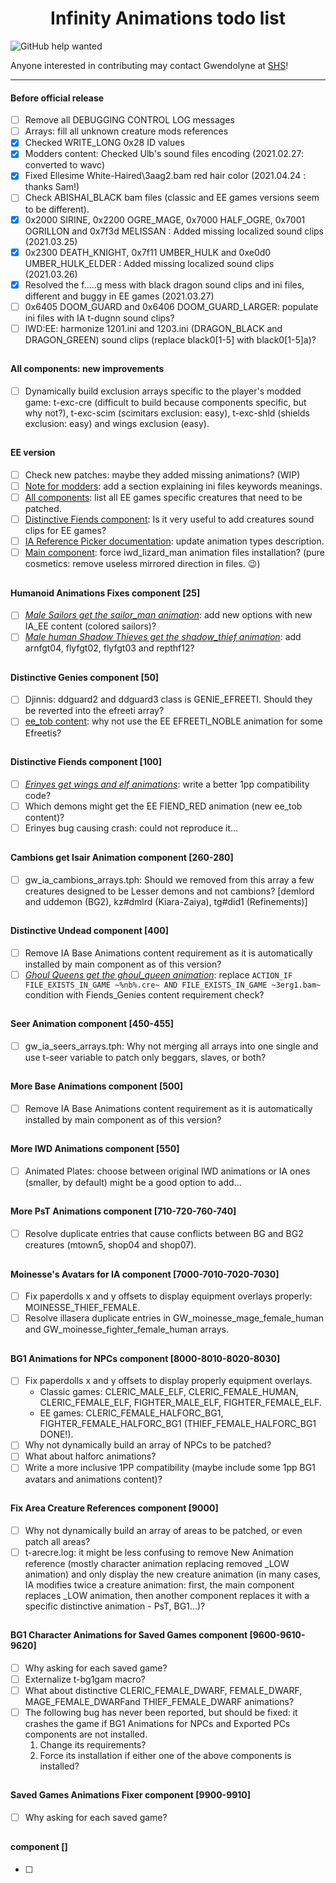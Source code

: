 <div align="center"><h1>Infinity Animations todo list</h1>
</div>

![GitHub help wanted](https://img.shields.io/badge/%20-help--wanted-%23159818?style=plastic)

Anyone interested in contributing may contact Gwendolyne at <a href="http://www.shsforums.net/user/24495-gwendolyne/">SHS</a>!

<hr>

#### Before official release

- [ ] Remove all DEBUGGING CONTROL LOG messages
- [ ] Arrays: fill all unknown creature mods references
- [x] Checked WRITE_LONG 0x28 ID values
- [x] Modders content: Checked Ulb's sound files encoding (2021.02.27: converted to wavc)
- [x] Fixed Ellesime White-Haired\3aag2.bam <a ref="http://www.shsforums.net/topic/44203-ia-bugs-and-fixes/page-4#entry490477">red hair color</a> (2021.04.24 : thanks Sam!)
- [ ] Check ABISHAI_BLACK bam files (classic and EE games versions seem to be different).
- [x] 0x2000 SIRINE, 0x2200 OGRE_MAGE, 0x7000 HALF_OGRE, 0x7001 OGRILLON and 0x7f3d MELISSAN : Added missing localized sound clips (2021.03.25)
- [x] 0x2300 DEATH_KNIGHT, 0x7f11 UMBER_HULK and 0xe0d0 UMBER_HULK_ELDER : Added missing localized sound clips (2021.03.26)
- [x] Resolved the f.....g mess with black dragon sound clips and ini files, different and buggy in EE games (2021.03.27)
- [ ] 0x6405 DOOM_GUARD and 0x6406 DOOM_GUARD_LARGER: populate ini files with IA t-dugnn sound clips?
- [ ] IWD:EE: harmonize 1201.ini and 1203.ini (DRAGON_BLACK and DRAGON_GREEN) sound clips (replace black0[1-5] with black0[1-5]a)?

## 

#### All components: new improvements

- [ ] Dynamically build exclusion arrays specific to the player's modded game: t-exc-cre (difficult to build because components specific, but why not?), t-exc-scim (scimitars exclusion: easy), t-exc-shld (shields exclusion: easy) and wings exclusion (easy).


## 

#### EE version

- [ ] Check new patches: maybe they added missing animations? (WIP)
- [ ] <ins>Note for modders</ins>: add a section explaining ini files keywords meanings.
- [ ] <ins>All components</ins>: list all EE games specific creatures that need to be patched.
- [ ] <ins>Distinctive Fiends component</ins>: Is it very useful to add creatures sound clips for EE games?
- [ ] <ins>IA Reference Picker documentation</ins>: update animation types description.
- [ ] <ins>Main component</ins>: force iwd_lizard_man animation files installation? (pure cosmetics: remove useless mirrored direction in files. :wink:)

## 

#### Humanoid Animations Fixes component [25]

- [ ] <ins>*Male Sailors get the sailor_man animation*</ins>: add new options with new IA_EE content (colored sailors)?
- [ ] <ins>*Male human Shadow Thieves get the shadow_thief animation*</ins>: add arnfgt04, flyfgt02, flyfgt03 and repthf12?

## 

#### Distinctive Genies component [50]

- [ ] Djinnis: ddguard2 and ddguard3 class is GENIE_EFREETI. Should they be reverted into the efreeti array?
- [ ] <ins>ee_tob content</ins>: why not use the EE EFREETI_NOBLE animation for some Efreetis?

## 

#### Distinctive Fiends component [100]

- [ ] <ins>*Erinyes get wings and elf animations*</ins>: write a better 1pp compatibility code?
- [ ] Which demons might get the EE FIEND_RED animation (new ee_tob content)?
- [ ] <a ref="http://www.shsforums.net/topic/54604-erinyes-causing-an-assertion-error/">Erinyes bug causing crash</a>: could not reproduce it...

## 

#### Cambions get Isair Animation component [260-280]

- [ ] gw_ia_cambions_arrays.tph: Should we removed from this array a few creatures designed to be Lesser demons and not cambions? [demlord and uddemon (BG2), kz#dmlrd (Kiara-Zaiya), tg#did1 (Refinements)]

## 

#### Distinctive Undead component [400]

- [ ] Remove IA Base Animations content requirement as it is automatically installed by main component as of this version?
- [ ] <ins>*Ghoul Queens get the ghoul_queen animation*</ins>: replace `ACTION_IF FILE_EXISTS_IN_GAME ~%nb%.cre~ AND FILE_EXISTS_IN_GAME ~3erg1.bam~` condition with Fiends_Genies content requirement check?

## 

#### Seer Animation component [450-455]

- [ ] gw_ia_seers_arrays.tph: Why not merging all arrays into one single and use t-seer variable to patch only beggars, slaves, or both?

## 

#### More Base Animations component [500]

- [ ] Remove IA Base Animations content requirement as it is automatically installed by main component as of this version?

## 

#### More IWD Animations component [550]

- [ ] Animated Plates: choose between original IWD animations or IA ones (smaller, by default) might be a good option to add...

## 

#### More PsT Animations component [710-720-760-740]

- [ ] Resolve duplicate entries that cause conflicts between BG and BG2 creatures (mtown5, shop04 and shop07).

## 

#### Moinesse's Avatars for IA component [7000-7010-7020-7030]

- [ ] Fix paperdolls x and y offsets to display equipment overlays properly: MOINESSE_THIEF_FEMALE.
- [ ] Resolve illasera duplicate entries in GW_moinesse_mage_female_human and GW_moinesse_fighter_female_human arrays.

## 

#### BG1 Animations for NPCs component [8000-8010-8020-8030]

- [ ] Fix paperdolls x and y offsets to display properly equipment overlays.
    - Classic games: CLERIC_MALE_ELF, CLERIC_FEMALE_HUMAN, CLERIC_FEMALE_ELF, FIGHTER_MALE_ELF, FIGHTER_FEMALE_ELF.
    - EE games: CLERIC_FEMALE_HALFORC_BG1, FIGHTER_FEMALE_HALFORC_BG1 (THIEF_FEMALE_HALFORC_BG1 DONE!).
- [ ] Why not dynamically build an array of NPCs to be patched?
- [ ] What about halforc animations?
- [ ] Write a more inclusive 1PP compatibility (maybe include some 1pp BG1 avatars and animations content)?

## 

#### Fix Area Creature References component [9000]

- [ ] Why not dynamically build an array of areas to be patched, or even patch all areas?
- [ ] t-arecre.log: it might be less confusing to remove New Animation reference (mostly character animation replacing removed _LOW animation) and only display the new creature animation (in many cases, IA modifies twice a creature animation: first, the main component replaces _LOW animation, then another component replaces it with a specific distinctive animation - PsT, BG1...)?

## 

#### BG1 Character Animations for Saved Games component [9600-9610-9620]

- [ ] Why asking for each saved game?
- [ ] Externalize t-bg1gam macro?
- [ ] What about distinctive CLERIC_FEMALE_DWARF, FEMALE_DWARF, MAGE_FEMALE_DWARFand THIEF_FEMALE_DWARF animations?
- [ ] The following bug has never been reported, but should be fixed: it crashes the game if BG1 Animations for NPCs and Exported PCs components are not installed.
   1. Change its requirements?
   2. Force its installation if either one of the above components is installed?

## 

#### Saved Games Animations Fixer component [9900-9910]

- [ ] Why asking for each saved game?

## 

####  component []

- [ ] 
